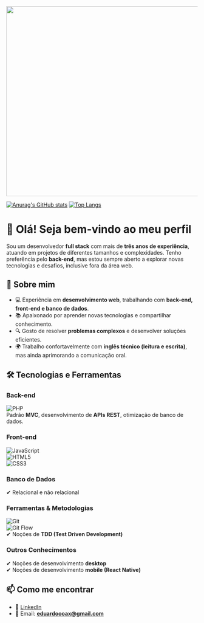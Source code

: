 <img src="https://i.pinimg.com/originals/d8/55/ad/d855ad574a63b786b26c8229365c506e.gif" width=700 height="500">

[![Anurag's GitHub stats](https://github-readme-stats.vercel.app/api?username=Dudu671&show_icons=true&count_private=true&include_all_commits=true&theme=dark&title_color=6bb00b&icon_color=6bb00b&border_color=3d3d3d)](https://github.com/anuraghazra/github-readme-stats)
[![Top Langs](https://github-readme-stats.vercel.app/api/top-langs/?username=Dudu671&layout=compact&theme=dark&title_color=6bb00b&icon_color=6bb00b&border_color=3d3d3d)](https://github.com/anuraghazra/github-readme-stats)

# 👋 Olá! Seja bem-vindo ao meu perfil

Sou um desenvolvedor **full stack** com mais de **três anos de experiência**, atuando em projetos de diferentes tamanhos e complexidades. Tenho preferência pelo **back-end**, mas estou sempre aberto a explorar novas tecnologias e desafios, inclusive fora da área web.

## 🚀 Sobre mim

- 💻 Experiência em **desenvolvimento web**, trabalhando com **back-end, front-end e banco de dados**.  
- 📚 Apaixonado por aprender novas tecnologias e compartilhar conhecimento.  
- 🔍 Gosto de resolver **problemas complexos** e desenvolver soluções eficientes.  
- 🌍 Trabalho confortavelmente com **inglês técnico (leitura e escrita)**, mas ainda aprimorando a comunicação oral.  

## 🛠️ Tecnologias e Ferramentas  

### **Back-end**  
![PHP](https://img.shields.io/badge/PHP-777BB4?style=for-the-badge&logo=php&logoColor=white)  
Padrão **MVC**, desenvolvimento de **APIs REST**, otimização de banco de dados.  

### **Front-end**  
![JavaScript](https://img.shields.io/badge/JavaScript-F7DF1E?style=for-the-badge&logo=javascript&logoColor=black)  
![HTML5](https://img.shields.io/badge/HTML5-E34F26?style=for-the-badge&logo=html5&logoColor=white)  
![CSS3](https://img.shields.io/badge/CSS3-1572B6?style=for-the-badge&logo=css3&logoColor=white)  

### **Banco de Dados**  
✔ Relacional e não relacional  

### **Ferramentas & Metodologias**  
![Git](https://img.shields.io/badge/Git-F05032?style=for-the-badge&logo=git&logoColor=white)  
![Git Flow](https://img.shields.io/badge/Git%20Flow-29ABE2?style=for-the-badge&logo=git&logoColor=white)  
✔ Noções de **TDD (Test Driven Development)**  

### **Outros Conhecimentos**  
✔ Noções de desenvolvimento **desktop**  
✔ Noções de desenvolvimento **mobile (React Native)**  

## 📫 Como me encontrar  

- 💼 [LinkedIn](https://www.linkedin.com/in/eduardo-rodrigues-891749137)  
- 📧 Email: **eduardoooax@gmail.com**  
